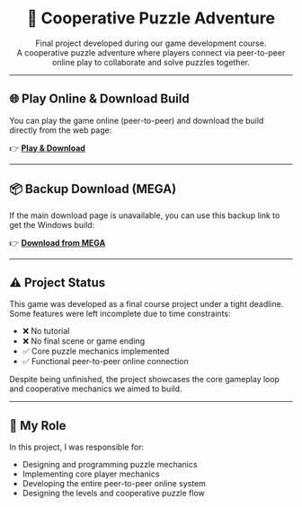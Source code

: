 <h1 align="center">🧩 Cooperative Puzzle Adventure</h1>

<p align="center">
  Final project developed during our game development course.<br>
  A cooperative puzzle adventure where players connect via peer-to-peer online play to collaborate and solve puzzles together.
</p>

---

## 🌐 Play Online & Download Build

You can play the game online (peer-to-peer) and download the build directly from the web page:

👉 <a href="https://tu-pagina-web-del-juego.com" target="_blank"><strong>Play & Download</strong></a>

---

## 📦 Backup Download (MEGA)

If the main download page is unavailable, you can use this backup link to get the Windows build:

👉 <a href="https://mega.nz/file/TYkGCZKS#RYQ1seTzU38CqNEs-wXL2eaQ35_wqZE5IAXVmmEjImI" target="_blank"><strong>Download from MEGA</strong></a>

---

## ⚠️ Project Status

This game was developed as a final course project under a tight deadline.  
Some features were left incomplete due to time constraints:

- ❌ No tutorial  
- ❌ No final scene or game ending  
- ✅ Core puzzle mechanics implemented  
- ✅ Functional peer-to-peer online connection

Despite being unfinished, the project showcases the core gameplay loop and cooperative mechanics we aimed to build.

---

## 🧩 My Role

In this project, I was responsible for:

- Designing and programming puzzle mechanics
- Implementing core player mechanics
- Developing the entire peer-to-peer online system
- Designing the levels and cooperative puzzle flow
